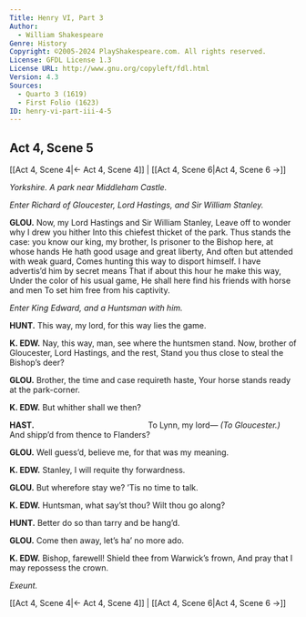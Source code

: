 ```yaml
---
Title: Henry VI, Part 3
Author: 
  - William Shakespeare
Genre: History
Copyright: ©2005-2024 PlayShakespeare.com. All rights reserved.
License: GFDL License 1.3
License URL: http://www.gnu.org/copyleft/fdl.html
Version: 4.3
Sources:
  - Quarto 3 (1619)
  - First Folio (1623)
ID: henry-vi-part-iii-4-5
---
```


## Act 4, Scene 5
[[Act 4, Scene 4|← Act 4, Scene 4]] | [[Act 4, Scene 6|Act 4, Scene 6 →]]

*Yorkshire. A park near Middleham Castle.*

*Enter Richard of Gloucester, Lord Hastings, and Sir William Stanley.*

**GLOU.**
Now, my Lord Hastings and Sir William Stanley,
Leave off to wonder why I drew you hither
Into this chiefest thicket of the park.
Thus stands the case: you know our king, my brother,
Is prisoner to the Bishop here, at whose hands
He hath good usage and great liberty,
And often but attended with weak guard,
Comes hunting this way to disport himself.
I have advertis’d him by secret means
That if about this hour he make this way,
Under the color of his usual game,
He shall here find his friends with horse and men
To set him free from his captivity.

*Enter King Edward, and a Huntsman with him.*

**HUNT.**
This way, my lord, for this way lies the game.

**K. EDW.**
Nay, this way, man, see where the huntsmen stand.
Now, brother of Gloucester, Lord Hastings, and the rest,
Stand you thus close to steal the Bishop’s deer?

**GLOU.**
Brother, the time and case requireth haste,
Your horse stands ready at the park-corner.

**K. EDW.**
But whither shall we then?

**HAST.**
              To Lynn, my lord⁠—
*(To Gloucester.)*
And shipp’d from thence to Flanders?

**GLOU.**
Well guess’d, believe me, for that was my meaning.

**K. EDW.**
Stanley, I will requite thy forwardness.

**GLOU.**
But wherefore stay we? ’Tis no time to talk.

**K. EDW.**
Huntsman, what say’st thou? Wilt thou go along?

**HUNT.**
Better do so than tarry and be hang’d.

**GLOU.**
Come then away, let’s ha’ no more ado.

**K. EDW.**
Bishop, farewell! Shield thee from Warwick’s frown,
And pray that I may repossess the crown.

*Exeunt.*

[[Act 4, Scene 4|← Act 4, Scene 4]] | [[Act 4, Scene 6|Act 4, Scene 6 →]]